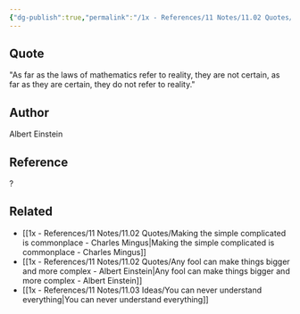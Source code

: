 ```yaml
---
{"dg-publish":true,"permalink":"/1x - References/11 Notes/11.02 Quotes/As far as the laws of mathematics refer to reality, they are not certain, as far as they are certain, they do not refer to reality - Albert Einstein/","title":"As far as the laws of mathematics refer to reality, they are not certain, as far as they are certain, they do not refer to reality - Albert Einstein","noteIcon":""}
---
```



## Quote
"As far as the laws of mathematics refer to reality, they are not certain, as far as they are certain, they do not refer to reality."


## Author
Albert Einstein

## Reference
?

## Related
- [[1x - References/11 Notes/11.02 Quotes/Making the simple complicated is commonplace - Charles Mingus\|Making the simple complicated is commonplace - Charles Mingus]]
- [[1x - References/11 Notes/11.02 Quotes/Any fool can make things bigger and more complex - Albert Einstein\|Any fool can make things bigger and more complex - Albert Einstein]]
- [[1x - References/11 Notes/11.03 Ideas/You can never understand everything\|You can never understand everything]]